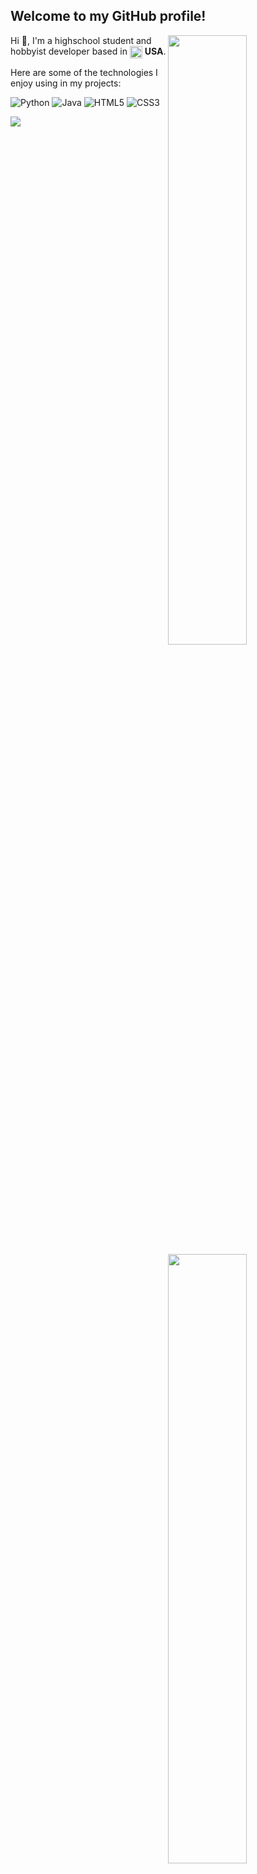 ## Welcome to my GitHub profile!

<img width="50%" align="right" src="https://github-readme-stats.vercel.app/api?username=hsprakash&count_private=true&include_all_commits=true&show_icons=true&theme=dark&icon_color=fff&hide_border=true">
<img width="50%" align="right" src="https://github-readme-stats.vercel.app/api/top-langs?username=hsprakash&theme=dark&hide_border=true&layout=compact&langs_count=6">

Hi 👋, I'm a highschool student and hobbyist developer based in <img width="20" align="center" src="https://img.icons8.com/color/96/000000/usa.png"/> **USA**.

Here are some of the technologies I enjoy using in my projects:

![Python](https://img.shields.io/badge/python-3670A0?style=for-the-badge&logo=python&logoColor=ffdd54)
![Java](https://img.shields.io/badge/java-%23ED8B00.svg?style=for-the-badge&logo=java&logoColor=white)
![HTML5](https://img.shields.io/badge/html5-%23E34F26.svg?style=for-the-badge&logo=html5&logoColor=white)
![CSS3](https://img.shields.io/badge/css3-%231572B6.svg?style=for-the-badge&logo=css3&logoColor=white)

![](https://komarev.com/ghpvc/?username=hsprakash&label=PROFILE+VIEWS)
